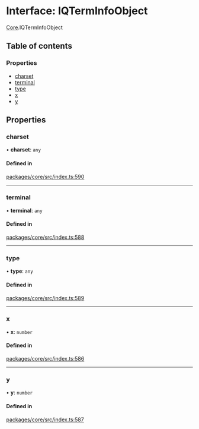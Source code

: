 # Interface: IQTermInfoObject

[Core](../modules/Core.md).IQTermInfoObject

## Table of contents

### Properties

- [charset](Core.IQTermInfoObject.md#charset)
- [terminal](Core.IQTermInfoObject.md#terminal)
- [type](Core.IQTermInfoObject.md#type)
- [x](Core.IQTermInfoObject.md#x)
- [y](Core.IQTermInfoObject.md#y)

## Properties

### charset

• **charset**: `any`

#### Defined in

[packages/core/src/index.ts:590](https://github.com/iniquitybbs/iniquity/blob/2e1686f/packages/core/src/index.ts#L590)

___

### terminal

• **terminal**: `any`

#### Defined in

[packages/core/src/index.ts:588](https://github.com/iniquitybbs/iniquity/blob/2e1686f/packages/core/src/index.ts#L588)

___

### type

• **type**: `any`

#### Defined in

[packages/core/src/index.ts:589](https://github.com/iniquitybbs/iniquity/blob/2e1686f/packages/core/src/index.ts#L589)

___

### x

• **x**: `number`

#### Defined in

[packages/core/src/index.ts:586](https://github.com/iniquitybbs/iniquity/blob/2e1686f/packages/core/src/index.ts#L586)

___

### y

• **y**: `number`

#### Defined in

[packages/core/src/index.ts:587](https://github.com/iniquitybbs/iniquity/blob/2e1686f/packages/core/src/index.ts#L587)
